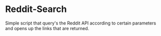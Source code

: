 # Reddit-Search
Simple script that query's the Reddit API according to certain parameters and opens up the links that are returned. 
